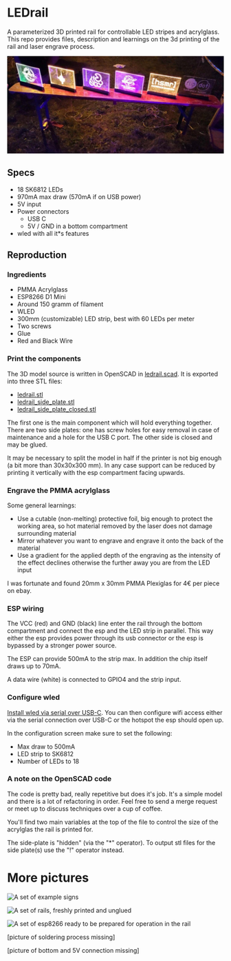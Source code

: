 # LEDrail

A parameterized 3D printed rail for controllable LED stripes and acrylglass. This repo provides files, description and learnings on the 3d printing of the rail and laser engrave process.

![A set of example signs](images/rails_example_camp.png)

## Specs

- 18 SK6812 LEDs
- 970mA max draw (570mA if on USB power)
- 5V input
- Power connectors
  - USB C
  - 5V / GND in a bottom compartment
- wled with all it*s features

## Reproduction

### Ingredients

- PMMA Acrylglass
- ESP8266 D1 Mini
- Around 150 gramm of filament
- WLED
- 300mm (customizable) LED strip, best with 60 LEDs per meter
- Two screws
- Glue
- Red and Black Wire
  
### Print the components

The 3D model source is written in OpenSCAD in [ledrail.scad](ledrail.scad). It is exported into three STL files:

- [ledrail.stl](ledrail.stl)
- [ledrail_side_plate.stl](ledrail_side_plate.stl)
- [ledrail_side_plate_closed.stl](ledrail_side_plate_closed.stl)

The first one is the main component which will hold everything together. There are two side plates: one has screw holes for easy removal in case of maintenance and a hole for the USB C port. The other side is closed and may be glued.

It may be necessary to split the model in half if the printer is not big enough (a bit more than 30x30x300 mm). In any case support can be reduced by printing it vertically with the esp compartment facing upwards.

### Engrave the PMMA acrylglass

Some general learnings:

- Use a cutable (non-melting) protective foil, big enough to protect the working area, so hot material removed by the laser does not damage surrounding material
- Mirror whatever you want to engrave and engrave it onto the back of the material
- Use a gradient for the applied depth of the engraving as the intensity of the effect declines otherwise the further away you are from the LED input

I was fortunate and found 20mm x 30mm PMMA Plexiglas for 4€ per piece on ebay.

### ESP wiring

The VCC (red) and GND (black) line enter the rail through the bottom compartment and connect the esp and the LED strip in parallel. This way either the esp provides power through its usb connector or the esp is bypassed by a stronger power source.

The ESP can provide 500mA to the strip max. In addition the chip itself draws up to 70mA.

A data wire (white) is connected to GPIO4 and the strip input.

### Configure wled

[Install wled via serial over USB-C](https://install.wled.me/). You can then configure wifi access either via the serial connection over USB-C or the hotspot the esp should open up. 

In the configuration screen make sure to set the following:

- Max draw to 500mA
- LED strip to SK6812
- Number of LEDs to 18

### A note on the OpenSCAD code

The code is pretty bad, really repetitive but does it's job. It's a simple model and there is a lot of refactoring in order. Feel free to send a merge request or meet up to discuss techniques over a cup of coffee.

You'll find two main variables at the top of the file to control the size of the acrylglas the rail is printed for.

The side-plate is "hidden" (via the "*" operator). To output stl files for the side plate(s) use the "!" operator instead.

# More pictures

![A set of example signs](images/rails_example.jpg)

![A set of rails, freshly printed and unglued](images/rails_unglued.png)

![A set of esp8266 ready to be prepared for operation in the rail](images/esps.png)

[picture of soldering process missing]

[picture of bottom and 5V connection missing]
